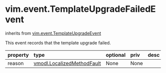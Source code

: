 vim.event.TemplateUpgradeFailedEvent
====================================
inherits from [vim.event.TemplateUpgradeEvent](docs/vim.event.TemplateUpgradeEvent.md)


This event records that the template upgrade failed.

| property | type | optional | priv | desc |
|:---------|:-----|:---------|:-----|:-----|
| reason | [vmodl.LocalizedMethodFault](vmodl.LocalizedMethodFault.md "vmodl.LocalizedMethodFault") | None | None |  |


